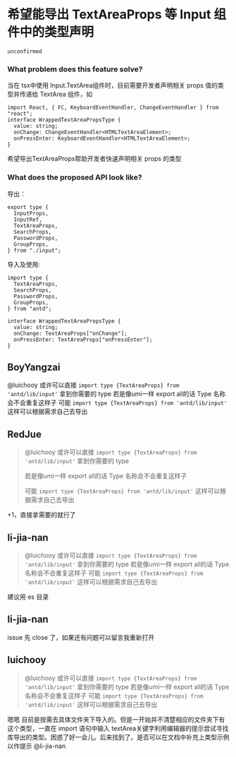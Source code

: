 # 希望能导出 TextAreaProps 等 Input 组件中的类型声明

`unconfirmed`

### What problem does this feature solve?

当在 tsx中使用 Input.TextArea组件时，目前需要开发者声明相关 props 值的类型并传递给 TextArea 组件，如

```tsx
import React, { FC, KeyboardEventHandler, ChangeEventHandler } from "react";
interface WrappedTextAreaPropsType {
  value: string;
  onChange: ChangeEventHandler<HTMLTextAreaElement>;
  onPressEnter: KeyboardEventHandler<HTMLTextAreaElement>;
}
```

希望导出TextAreaProps帮助开发者快速声明相关 props 的类型

### What does the proposed API look like?

导出：

```tsx
export type {
  InputProps,
  InputRef,
  TextAreaProps,
  SearchProps,
  PasswordProps,
  GroupProps,
} from "./input";
```

导入及使用:

```tsx
import type {
  TextAreaProps,
  SearchProps,
  PasswordProps,
  GroupProps,
} from "antd";

interface WrappedTextAreaPropsType {
  value: string;
  onChange: TextAreaProps["onChange"];
  onPressEnter: TextAreaProps["onPressEnter"];
}
```

<!-- generated by ant-design-issue-helper. DO NOT REMOVE -->

## BoyYangzai

@luichooy 或许可以直接 `import type {TextAreaProps} from 'antd/lib/input'` 拿到你需要的 type
若是像umi一样 export all的话 Type 名称会不会重复这样子
可能 `import type {TextAreaProps} from 'antd/lib/input'` 这样可以根据需求自己去导出

## RedJue

> @luichooy 或许可以直接 `import type {TextAreaProps} from 'antd/lib/input'` 拿到你需要的 type
>
> 若是像umi一样 export all的话 Type 名称会不会重复这样子
>
> 可能 `import type {TextAreaProps} from 'antd/lib/input'` 这样可以根据需求自己去导出

+1，直接拿需要的就行了

## li-jia-nan

> @luichooy 或许可以直接 `import type {TextAreaProps} from 'antd/lib/input'` 拿到你需要的 type 若是像umi一样 export all的话 Type 名称会不会重复这样子 可能 `import type {TextAreaProps} from 'antd/lib/input'` 这样可以根据需求自己去导出

建议用 es 目录

## li-jia-nan

issue 先 close 了，如果还有问题可以留言我重新打开

## luichooy

> @luichooy 或许可以直接 `import type {TextAreaProps} from 'antd/lib/input'` 拿到你需要的 type 若是像umi一样 export all的话 Type 名称会不会重复这样子 可能 `import type {TextAreaProps} from 'antd/lib/input'` 这样可以根据需求自己去导出

嗯嗯 目前是按需去具体文件夹下导入的。但是一开始并不清楚相应的文件夹下有这个类型，一直在 import 语句中输入 textArea关键字利用编辑器的提示尝试寻找库导出的类型。困惑了好一会儿。后来找到了。是否可以在文档中补充上类型示例以作提示
@li-jia-nan
